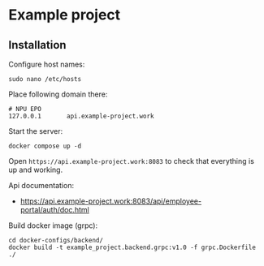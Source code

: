 # Example project

## Installation

Configure host names:

```shell
sudo nano /etc/hosts
```

Place following domain there:

```shell
# NPU EPO
127.0.0.1       api.example-project.work
```

Start the server:

```shell
docker compose up -d
```

Open `https://api.example-project.work:8083` to check that everything is up and working.

Api documentation:

- https://api.example-project.work:8083/api/employee-portal/auth/doc.html

Build docker image (grpc):

```shell
cd docker-configs/backend/
docker build -t example_project.backend.grpc:v1.0 -f grpc.Dockerfile ./
```
